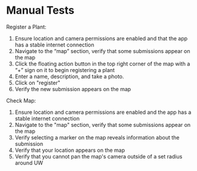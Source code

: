# Manual Tests
Register a Plant:
1. Ensure location and camera permissions are enabled and that the app has a stable internet connection
2. Navigate to the “map” section, verify that some submissions appear on the map
3. Click the floating action button in the top right corner of the map with a “+” sign on it to begin registering a plant
4. Enter a name, description, and take a photo.
5. Click on "register"
6. Verify the new submission appears on the map

Check Map:
1. Ensure location and camera permissions are enabled and the app has a stable internet connection
2. Navigate to the "map" section, verify that some submissions appear on the map
3. Verify selecting a marker on the map reveals information about the submission
4. Verify that your location appears on the map
5. Verify that you cannot pan the map's camera outside of a set radius around UW
